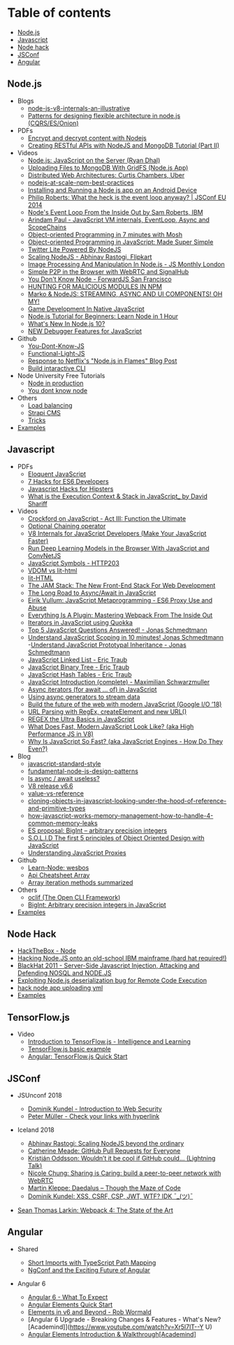 # Table of contents

- [Node.js](#nodejs)
- [Javascript](#javascript)
- [Node hack](#node_hack)
- [JSConf](#jsconf)
- [Angular](#angular)

## Node.js

- Blogs
  - [node-js-v8-internals-an-illustrative](https://codeburst.io/node-js-v8-internals-an-illustrative-primer-83766e983bf6)
  - [Patterns for designing flexible architecture in node.js (CQRS/ES/Onion)](https://medium.com/@domagojk/patterns-for-designing-flexible-architecture-in-node-js-cqrs-es-onion-7eb10bbefe17)
- PDFs
  - [Encrypt and decrypt content with Nodejs](pdf/node/Encrypt%20and%20decrypt%20content%20with%20Nodejs%20-%20chris-rock.pdf)
  - [Creating RESTful APIs with NodeJS and MongoDB Tutorial (Part II)](pdf/node/Creating%20RESTful%20APIs%20with%20NodeJS%20and%20MongoDB%20Tutorial%20(Part%20II)%20_%20Adrian%20Mejia%20Blog.pdf)
- Videos
  - [Node.js: JavaScript on the Server (Ryan Dhal)](https://www.youtube.com/watch?v=F6k8lTrAE2g)
  - [Uploading Files to MongoDB With GridFS (Node.js App)](https://www.youtube.com/watch?v=3f5Q9wDePzY)
  - [Distributed Web Architectures: Curtis Chambers, Uber](https://www.youtube.com/watch?v=vujVmugFsKc&list=PLFk35rHowTvGUsVMO6r8KPUryn7sjSbjO&index=7&t=0s)
  - [nodejs-at-scale-npm-best-practices](https://blog.risingstack.com/nodejs-at-scale-npm-best-practices)
  - [Installing and Running a Node js app on an Android Device](https://www.youtube.com/watch?v=sOmlK6e4yww)
  - [Philip Roberts: What the heck is the event loop anyway? | JSConf EU 2014](https://www.youtube.com/watch?v=8aGhZQkoFbQ)
  - [Node's Event Loop From the Inside Out by Sam Roberts, IBM](https://www.youtube.com/watch?v=P9csgxBgaZ8)
  - [Arindam Paul - JavaScript VM internals, EventLoop, Async and ScopeChains](https://www.youtube.com/watch?v=QyUFheng6J0)
  - [Object-oriented Programming in 7 minutes with Mosh](https://www.youtube.com/watch?v=pTB0EiLXUC8)
  - [Object-oriented Programming in JavaScript: Made Super Simple](https://www.youtube.com/watch?v=PFmuCDHHpwk)
  - [Twitter Lite Powered By NodeJS](https://www.youtube.com/watch?v=9-VuJTiVsCo)
  - [Scaling NodeJS - Abhinav Rastogi, Flipkart](https://www.youtube.com/watch?v=OsHvD6EUAWM)
  - [Image Processing And Manipulation In Node.js - JS Monthly London](https://www.youtube.com/watch?v=ze7IV-LnzwQ)
  - [Simple P2P in the Browser with WebRTC and SignalHub](https://www.youtube.com/watch?v=jY9k4rfXwEI)
  - [You Don't Know Node - ForwardJS San Francisco](https://www.youtube.com/watch?v=oPo4EQmkjvY)
  - [HUNTING FOR MALICIOUS MODULES IN NPM](https://www.youtube.com/watch?v=5navEYeW5Hc)
  - [Marko & NodeJS: STREAMING, ASYNC AND UI COMPONENTS! OH MY!](https://www.youtube.com/watch?v=CLA2gQDegj0)
  - [Game Development In Native JavaScript](https://www.youtube.com/watch?v=BmwnNAaco1w)
  - [Node.js Tutorial for Beginners: Learn Node in 1 Hour](https://www.youtube.com/watch?v=TlB_eWDSMt4)
  - [What's New In Node.js 10?](https://www.youtube.com/watch?v=qWoXz-f6HUg)
  - [NEW Debugger Features for JavaScript](https://www.youtube.com/watch?v=foDOYyWNg3I&feature=push-u-sub&attr_tag=a8f3DsvY4nqcY3K--6)
- Github
  - [You-Dont-Know-JS](https://github.com/getify/You-Dont-Know-JS)
  - [Functional-Light-JS](https://github.com/getify/Functional-Light-JS)
  - [Response to Netflix's "Node.js in Flames" Blog Post](https://gist.github.com/hueniverse/a3109f716bf25718ba0e)
  - [Build intaractive CLI](https://mafintosh.github.io/jsfest-ua-2018/#0)
- Node University Free Tutorials
  - [Node in production](https://node.university/p/node-in-production)
  - [You dont know node](https://node.university/p/you-dont-know-node)
- Others
  - [Load balancing](https://www.keithcirkel.co.uk/load-balancing-node-js)
  - [Strapi CMS](https://github.com/strapi/strapi)
  - [Tricks](/examples/node/tricks.md)
- [Examples](/examples/node/readme.md)

## Javascript

- PDFs
  - [Eloquent JavaScript](https://eloquentjavascript.net/Eloquent_JavaScript.pdf)
  - [7 Hacks for ES6 Developers](pdf/js/7%20Hacks%20for%20ES6%20Developers%20–%20DailyJS%20–%20Medium.pdf)
  - [Javascript Hacks for Hipsters](pdf/js/Javascript%20Hacks%20for%20Hipsters%20–%20Hacker%20Noon.pdf)
  - [What is the Execution Context & Stack in JavaScript_ by David Shariff](pdf/js/What%20is%20the%20Execution%20Context%20&%20Stack%20in%20JavaScript_%20by%20David%20Shariff)
- Videos
  - [Crockford on JavaScript - Act III: Function the Ultimate](https://www.youtube.com/watch?v=ya4UHuXNygM)
  - [Optional Chaining operator](https://www.youtube.com/watch?v=FKRVqtP8o48)
  - [V8 Internals for JavaScript Developers (Make Your JavaScript Faster)](https://www.youtube.com/watch?v=EhpmNyR2Za0)
  - [Run Deep Learning Models in the Browser With JavaScript and ConvNetJS](https://www.youtube.com/watch?v=out-60vx558)
  - [JavaScript Symbols - HTTP203](https://www.youtube.com/watch?v=qIU151UPOSY)
  - [VDOM vs lit-html](https://www.youtube.com/watch?v=uCHZJy2n8Qs)
  - [lit-HTML](https://www.youtube.com/watch?v=Io6JjgckHbg)
  - [The JAM Stack: The New Front-End Stack For Web Development](https://www.youtube.com/watch?v=_3zYAMkaMf8)
  - [The Long Road to Async/Await in JavaScript](https://www.youtube.com/watch?v=IZIcWl-jq_0)
  - [Eirik Vullum: JavaScript Metaprogramming - ES6 Proxy Use and Abuse](https://www.youtube.com/watch?v=_5X2aB_mNp4)
  - [Everything Is A Plugin: Mastering Webpack From The Inside Out](https://www.youtube.com/watch?v=Pg6_IUwuZxE)
  - [Iterators in JavaScript using Quokka](https://www.youtube.com/watch?v=W4brAobC2Hc)
  - [Top 5 JavaScript Questions Answered! - Jonas Schmedtmann](https://www.youtube.com/watch?v=v_05rzEq6oc&index=16&list=PL6cactdCCnTLkQah9GKzsJmiLbegy4dEk)
  - [Understand JavaScript Scoping in 10 minutes! Jonas Schmedtmann](https://www.youtube.com/watch?v=yTW8Jx-4rho&list=PL6cactdCCnTLkQah9GKzsJmiLbegy4dEk&index=14)
  -[Understand JavaScript Prototypal Inheritance - Jonas Schmedtmann](https://www.youtube.com/watch?v=3AKh0-PDsMw&list=PL6cactdCCnTLkQah9GKzsJmiLbegy4dEk&index=17)
  - [JavaScript Linked List - Eric Traub](https://www.youtube.com/watch?v=0cB4D65vsIQ&list=PL6cactdCCnTLkQah9GKzsJmiLbegy4dEk&index=40)
  - [JavaScript Binary Tree - Eric Traub](https://www.youtube.com/watch?v=7_GL0mm0d1U&list=PL6cactdCCnTLkQah9GKzsJmiLbegy4dEk&index=41)
  - [JavaScript Hash Tables - Eric Traub](https://www.youtube.com/watch?v=vRY6ZwbI2Ho&index=42&list=PL6cactdCCnTLkQah9GKzsJmiLbegy4dEk)
  - [JavaScript Introduction (complete) - Maximilian Schwarzmuller](https://www.youtube.com/watch?v=ZpU3mEaK0_w&list=PL6cactdCCnTLkQah9GKzsJmiLbegy4dEk&index=5)
  - [Async iterators (for await ... of) in JavaScript](https://www.youtube.com/watch?v=I5oDbp_U-fQ)
  - [Using async generators to stream data](https://www.youtube.com/watch?v=wrI-Jb0oFyk)
  - [Build the future of the web with modern JavaScript (Google I/O ’18)](https://www.youtube.com/watch?v=mIWCLOftfRw)
  - [URL Parsing with RegEx, createElement and new URL()](https://www.youtube.com/watch?v=ckoegYJ1FR4)
  - [REGEX the Ultra Basics in JavaScript](https://www.youtube.com/watch?v=VrT3TRDDE4M)
  - [What Does Fast, Modern JavaScript Look Like? (aka High Performance JS in V8)](https://www.youtube.com/watch?v=ut6OF8jMv-o)
  - [Why Is JavaScript So Fast? (aka JavaScript Engines - How Do They Even?)](https://www.youtube.com/watch?v=pmtwUOHLgq4)
- Blog
  - [javascript-standard-style](https://standardjs.com/rules.html#javascript-standard-style)
  - [fundamental-node-js-design-patterns](https://blog.risingstack.com/fundamental-node-js-design-patterns)
  - [Is async / await useless?](https://www.youtube.com/watch?v=ho5PnBOoacw)
  - [V8 release v6.6](https://v8project.blogspot.in/2018/03/v8-release-66.html)
  - [value-vs-reference](https://codeburst.io/explaining-value-vs-reference-in-javascript-647a975e12a0)
  - [cloning-objects-in-javascript-looking-under-the-hood-of-reference-and-primitive-types](https://wanago.io/2018/02/12/cloning-objects-in-javascript-looking-under-the-hood-of-reference-and-primitive-types/)
  - [how-javascript-works-memory-management-how-to-handle-4-common-memory-leaks](https://blog.sessionstack.com/how-javascript-works-memory-management-how-to-handle-4-common-memory-leaks-3f28b94cfbec)
  - [ES proposal: BigInt – arbitrary precision integers](http://2ality.com/2017/03/es-integer.html)
  - [S.O.L.I.D The first 5 principles of Object Oriented Design with JavaScript](https://medium.com/@cramirez92/s-o-l-i-d-the-first-5-priciples-of-object-oriented-design-with-javascript-790f6ac9b9fa)
  - [Understanding JavaScript Proxies](https://www.atyantik.com/proxy-javascript-es6-feature/)
- Github
  - [Learn-Node: wesbos](https://github.com/wesbos/Learn-Node)
  - [Api Cheatsheet Array](https://gist.github.com/rauschma/f7b96b8b7274f2e2d8dab899803346c3)
  - [Array iteration methods summarized](https://gist.github.com/mrmartineau/9e39954c0afe02f53b4c0c7814bc601b)
- Others
  - [oclif (The Open CLI Framework)](https://oclif.io)
  - [BigInt: Arbitrary precision integers in JavaScript](https://github.com/tc39/proposal-bigint)
- [Examples](/examples/js/readme.md)

## Node Hack

  - [HackTheBox - Node](https://www.youtube.com/watch?v=sW10TlZF62w)
  - [Hacking Node.JS onto an old-school IBM mainframe (hard hat required!)](https://www.youtube.com/watch?v=5OHeJca_ByA)
  - [BlackHat 2011 - Server-Side Javascript Injection, Attacking and Defending NOSQL and NODE.JS](https://www.youtube.com/watch?v=ZYiTLZGK4AQ)
  - [Exploiting Node.js deserialization bug for Remote Code Execution](https://www.youtube.com/watch?v=GFacPoWOcw0) 
  - [hack node app uploading yml](https://github.com/ContainerSolutions/node-hack)
  - [Examples](/examples/node/hack/readme.md)

## TensorFlow.js

- Video
  - [Introduction to TensorFlow.js - Intelligence and Learning](https://www.youtube.com/watch?v=Qt3ZABW5lD0)
  - [TensorFlow.js basic example](https://youtu.be/2v5XteIQ8XM?t=1h7m)
  - [Angular: TensorFlow.js Quick Start](https://www.youtube.com/watch?v=Y_XM3Bu-4yc)

## JSConf

- JSUnconf 2018
  - [Dominik Kundel - Introduction to Web Security](https://www.youtube.com/watch?v=-vYak5hEGrY)
  - [Peter Müller - Check your links with hyperlink](https://www.youtube.com/watch?v=1AAp2fn7yCU)

- Iceland 2018
  - [Abhinav Rastogi: Scaling NodeJS beyond the ordinary](https://www.youtube.com/watch?v=K8spO4hHMhg)
  - [Catherine Meade: GitHub Pull Requests for Everyone](https://www.youtube.com/watch?v=LqOcx-CtN0w)
  - [Kristján Oddsson: Wouldn’t it be cool if GitHub could… (Lightning Talk)](https://www.youtube.com/watch?v=JRSW4gdzEcg)
  - [Nicole Chung: Sharing is Caring: build a peer-to-peer network with WebRTC](https://www.youtube.com/watch?v=ZGPOQOLv1p0)
  - [Martin Kleppe: Daedalus – Though the Maze of Code](https://www.youtube.com/watch?v=SeAbvjM5Fhw)
  - [Dominik Kundel: XSS, CSRF, CSP, JWT, WTF? IDK ¯\_(ツ)¯](https://www.youtube.com/watch?v=c6mqdsfWdmE)

- [Sean Thomas Larkin: Webpack 4: The State of the Art](https://www.youtube.com/watch?v=jUTE7lmrS70)

## Angular

- Shared
  - [Short Imports with TypeScript Path Mapping](https://www.youtube.com/watch?v=1FOfL6bDSF4)
  - [NgConf and the Exciting Future of Angular](https://www.youtube.com/embed/V0HW6h0Jzog?start=56&end=213)

- Angular 6
  - [Angular 6 - What To Expect](https://www.youtube.com/watch?v=XW7_jhrUNmM)
  - [Angular Elements Quick Start](https://www.youtube.com/watch?v=4u9_kdkvTsc)
  - [Elements in v6 and Beyond - Rob Wormald](https://www.youtube.com/watch?v=Z1gLFPLVJjY)
  - [Angular 6 Upgrade - Breaking Changes & Features - What's New?[Academind]](https://www.youtube.com/watch?v=Xr5l7lT--Y U)
  - [Angular Elements Introduction & Walkthrough[Academind]](https://www.youtube.com/watch?v=y73NMviRoPY)